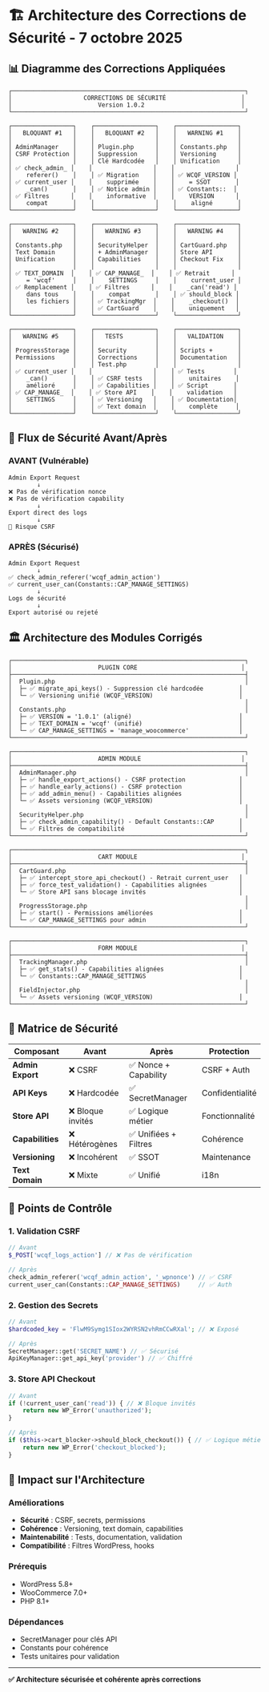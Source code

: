 # 🏗️ Architecture des Corrections de Sécurité - 7 octobre 2025

## 📊 Diagramme des Corrections Appliquées

```
┌─────────────────────────────────────────────────────────────────┐
│                    CORRECTIONS DE SÉCURITÉ                     │
│                        Version 1.0.2                           │
└─────────────────────────────────────────────────────────────────┘

┌─────────────────┐    ┌─────────────────┐    ┌─────────────────┐
│   BLOQUANT #1   │    │   BLOQUANT #2   │    │   WARNING #1    │
│                 │    │                 │    │                 │
│ AdminManager    │    │ Plugin.php      │    │ Constants.php   │
│ CSRF Protection │    │ Suppression     │    │ Versioning      │
│                 │    │ Clé Hardcodée   │    │ Unification     │
│ ✅ check_admin_ │    │                 │    │                 │
│    referer()    │    │ ✅ Migration    │    │ ✅ WCQF_VERSION │
│ ✅ current_user │    │    supprimée    │    │    = SSOT       │
│    _can()       │    │ ✅ Notice admin │    │ ✅ Constants::  │
│ ✅ Filtres      │    │    informative  │    │    VERSION      │
│    compat       │    │                 │    │    aligné       │
└─────────────────┘    └─────────────────┘    └─────────────────┘

┌─────────────────┐    ┌─────────────────┐    ┌─────────────────┐
│   WARNING #2    │    │   WARNING #3    │    │   WARNING #4    │
│                 │    │                 │    │                 │
│ Constants.php   │    │ SecurityHelper  │    │ CartGuard.php   │
│ Text Domain     │    │ + AdminManager  │    │ Store API       │
│ Unification     │    │ Capabilities    │    │ Checkout Fix    │
│                 │    │                 │    │                 │
│ ✅ TEXT_DOMAIN  │    │ ✅ CAP_MANAGE_  │    │ ✅ Retrait      │
│    = 'wcqf'     │    │    SETTINGS     │    │    current_user │
│ ✅ Remplacement │    │ ✅ Filtres      │    │    _can('read') │
│    dans tous    │    │    compat       │    │ ✅ should_block │
│    les fichiers │    │ ✅ TrackingMgr  │    │    _checkout()  │
│                 │    │ ✅ CartGuard    │    │    uniquement   │
└─────────────────┘    └─────────────────┘    └─────────────────┘

┌─────────────────┐    ┌─────────────────┐    ┌─────────────────┐
│   WARNING #5    │    │   TESTS         │    │   VALIDATION    │
│                 │    │                 │    │                 │
│ ProgressStorage │    │ Security        │    │ Scripts +       │
│ Permissions     │    │ Corrections     │    │ Documentation   │
│                 │    │ Test.php        │    │                 │
│ ✅ current_user │    │                 │    │ ✅ Tests        │
│    _can()       │    │ ✅ CSRF tests   │    │    unitaires    │
│    amélioré     │    │ ✅ Capabilities │    │ ✅ Script       │
│ ✅ CAP_MANAGE_  │    │ ✅ Store API    │    │    validation   │
│    SETTINGS     │    │ ✅ Versioning   │    │ ✅ Documentation│
│                 │    │ ✅ Text domain  │    │    complète     │
└─────────────────┘    └─────────────────┘    └─────────────────┘
```

## 🔄 Flux de Sécurité Avant/Après

### AVANT (Vulnérable)

```
Admin Export Request
        ↓
❌ Pas de vérification nonce
❌ Pas de vérification capability
        ↓
Export direct des logs
        ↓
🚨 Risque CSRF
```

### APRÈS (Sécurisé)

```
Admin Export Request
        ↓
✅ check_admin_referer('wcqf_admin_action')
✅ current_user_can(Constants::CAP_MANAGE_SETTINGS)
        ↓
Logs de sécurité
        ↓
Export autorisé ou rejeté
```

## 🏛️ Architecture des Modules Corrigés

```
┌─────────────────────────────────────────────────────────────────┐
│                        PLUGIN CORE                             │
├─────────────────────────────────────────────────────────────────┤
│  Plugin.php                                                     │
│  ├─ ✅ migrate_api_keys() - Suppression clé hardcodée          │
│  └─ ✅ Versioning unifié (WCQF_VERSION)                        │
│                                                                 │
│  Constants.php                                                  │
│  ├─ ✅ VERSION = '1.0.1' (aligné)                              │
│  ├─ ✅ TEXT_DOMAIN = 'wcqf' (unifié)                           │
│  └─ ✅ CAP_MANAGE_SETTINGS = 'manage_woocommerce'              │
└─────────────────────────────────────────────────────────────────┘

┌─────────────────────────────────────────────────────────────────┐
│                        ADMIN MODULE                            │
├─────────────────────────────────────────────────────────────────┤
│  AdminManager.php                                               │
│  ├─ ✅ handle_export_actions() - CSRF protection               │
│  ├─ ✅ handle_early_actions() - CSRF protection                │
│  ├─ ✅ add_admin_menu() - Capabilities alignées                │
│  └─ ✅ Assets versioning (WCQF_VERSION)                        │
│                                                                 │
│  SecurityHelper.php                                             │
│  ├─ ✅ check_admin_capability() - Default Constants::CAP       │
│  └─ ✅ Filtres de compatibilité                                │
└─────────────────────────────────────────────────────────────────┘

┌─────────────────────────────────────────────────────────────────┐
│                        CART MODULE                             │
├─────────────────────────────────────────────────────────────────┤
│  CartGuard.php                                                  │
│  ├─ ✅ intercept_store_api_checkout() - Retrait current_user   │
│  ├─ ✅ force_test_validation() - Capabilities alignées         │
│  └─ ✅ Store API sans blocage invités                          │
│                                                                 │
│  ProgressStorage.php                                            │
│  ├─ ✅ start() - Permissions améliorées                        │
│  └─ ✅ CAP_MANAGE_SETTINGS pour admin                          │
└─────────────────────────────────────────────────────────────────┘

┌─────────────────────────────────────────────────────────────────┐
│                        FORM MODULE                             │
├─────────────────────────────────────────────────────────────────┤
│  TrackingManager.php                                            │
│  ├─ ✅ get_stats() - Capabilities alignées                     │
│  └─ ✅ Constants::CAP_MANAGE_SETTINGS                          │
│                                                                 │
│  FieldInjector.php                                              │
│  └─ ✅ Assets versioning (WCQF_VERSION)                        │
└─────────────────────────────────────────────────────────────────┘
```

## 🔐 Matrice de Sécurité

| Composant        | Avant             | Après                 | Protection      |
| ---------------- | ----------------- | --------------------- | --------------- |
| **Admin Export** | ❌ CSRF           | ✅ Nonce + Capability | CSRF + Auth     |
| **API Keys**     | ❌ Hardcodée      | ✅ SecretManager      | Confidentialité |
| **Store API**    | ❌ Bloque invités | ✅ Logique métier     | Fonctionnalité  |
| **Capabilities** | ❌ Hétérogènes    | ✅ Unifiées + Filtres | Cohérence       |
| **Versioning**   | ❌ Incohérent     | ✅ SSOT               | Maintenance     |
| **Text Domain**  | ❌ Mixte          | ✅ Unifié             | i18n            |

## 🎯 Points de Contrôle

### 1. Validation CSRF

```php
// Avant
$_POST['wcqf_logs_action'] // ❌ Pas de vérification

// Après
check_admin_referer('wcqf_admin_action', '_wpnonce') // ✅ CSRF
current_user_can(Constants::CAP_MANAGE_SETTINGS)     // ✅ Auth
```

### 2. Gestion des Secrets

```php
// Avant
$hardcoded_key = 'FlwM9Symg1SIox2WYRSN2vhRmCCwRXal'; // ❌ Exposé

// Après
SecretManager::get('SECRET_NAME') // ✅ Sécurisé
ApiKeyManager::get_api_key('provider') // ✅ Chiffré
```

### 3. Store API Checkout

```php
// Avant
if (!current_user_can('read')) { // ❌ Bloque invités
    return new WP_Error('unauthorized');
}

// Après
if ($this->cart_blocker->should_block_checkout()) { // ✅ Logique métier
    return new WP_Error('checkout_blocked');
}
```

## 🚀 Impact sur l'Architecture

### Améliorations

- **Sécurité** : CSRF, secrets, permissions
- **Cohérence** : Versioning, text domain, capabilities
- **Maintenabilité** : Tests, documentation, validation
- **Compatibilité** : Filtres WordPress, hooks

### Prérequis

- WordPress 5.8+
- WooCommerce 7.0+
- PHP 8.1+

### Dépendances

- SecretManager pour clés API
- Constants pour cohérence
- Tests unitaires pour validation

---

**✅ Architecture sécurisée et cohérente après corrections**
